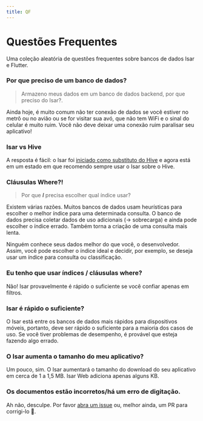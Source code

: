 ```yaml
---
title: QF
---
```


# Questões Frequentes

Uma coleção aleatória de questões frequentes sobre bancos de dados Isar e Flutter.

### Por que preciso de um banco de dados?

> Armazeno meus dados em um banco de dados backend, por que preciso do Isar?.

Ainda hoje, é muito comum não ter conexão de dados se você estiver no metrô ou no avião ou se for visitar sua avó, que não tem WiFi e o sinal do celular é muito ruim. Você não deve deixar uma conexão ruim paralisar seu aplicativo!

### Isar vs Hive

A resposta é fácil: o Isar foi [iniciado como substituto do Hive](https://github.com/hivedb/hive/issues/246) e agora está em um estado em que recomendo sempre usar o Isar sobre o Hive.

### Cláusulas Where?!

> Por que **_I_** precisa escolher qual índice usar?

Existem várias razões. Muitos bancos de dados usam heurísticas para escolher o melhor índice para uma determinada consulta. O banco de dados precisa coletar dados de uso adicionais (-> sobrecarga) e ainda pode escolher o índice errado. Também torna a criação de uma consulta mais lenta.

Ninguém conhece seus dados melhor do que você, o desenvolvedor. Assim, você pode escolher o índice ideal e decidir, por exemplo, se deseja usar um índice para consulta ou classificação.

### Eu tenho que usar índices / cláusulas where?

Não! Isar provavelmente é rápido o suficiente se você confiar apenas em filtros.

### Isar é rápido o suficiente?

O Isar está entre os bancos de dados mais rápidos para dispositivos móveis, portanto, deve ser rápido o suficiente para a maioria dos casos de uso. Se você tiver problemas de desempenho, é provável que esteja fazendo algo errado.

### O Isar aumenta o tamanho do meu aplicativo?

Um pouco, sim. O Isar aumentará o tamanho do download do seu aplicativo em cerca de 1 a 1,5 MB. Isar Web adiciona apenas alguns KB.

### Os documentos estão incorretos/há um erro de digitação.

Ah não, desculpe. Por favor [abra um issue](https://github.com/isar-community/isar/issues/new/choose) ou, melhor ainda, um PR para corrigi-lo 💪.
